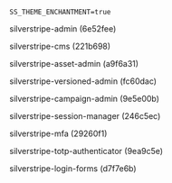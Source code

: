 ```
SS_THEME_ENCHANTMENT=true
```

silverstripe-admin (6e52fee) 

silverstripe-cms (221b698)

silverstripe-asset-admin (a9f6a31)

silverstripe-versioned-admin (fc60dac)

silverstripe-campaign-admin (9e5e00b)

silverstripe-session-manager (246c5ec)

silverstripe-mfa (29260f1)

silverstripe-totp-authenticator (9ea9c5e)

silverstripe-login-forms (d7f7e6b)
